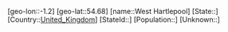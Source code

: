﻿---
location: [54.68,-1.2]
type: City
tags:
- geo/City


SpocWebEntityId: 35569
isDeleted: false
confidential: public

---
[geo-lon::-1.2]
[geo-lat::54.68]
[name::West Hartlepool]
[State::]
[Country::[United_Kingdom](geo/Continent/Europe/United_Kingdom.md)]
[StateId::]
[Population::]
[Unknown::]

